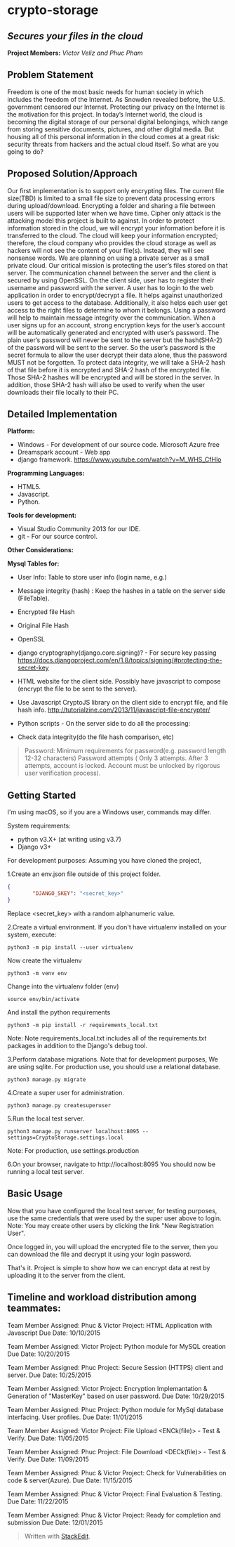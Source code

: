 # crypto-storage

## ***Secures your files in the cloud***

**Project Members:**
  *Victor Veliz and Phuc Pham*

## Problem Statement

Freedom is one of the most basic needs for human society in which includes the freedom of the Internet. As Snowden revealed before, the U.S. government censored our Internet. Protecting our privacy on the Internet is the motivation for this project. In today’s Internet world, the cloud is becoming the digital storage of our personal digital belongings, which range from storing sensitive documents, pictures, and other digital media. But housing all of this personal information in the cloud comes at a great risk: security threats from hackers and the actual cloud itself. So what are you going to do?

## Proposed Solution/Approach

Our first implementation is to support only encrypting files. The current file size(TBD) is limited to a small file size to prevent data processing errors during upload/download. Encrypting a folder and sharing a file between users will be supported later when we have time. Cipher only attack is the attacking model this project is built to against. In order to protect information stored in the cloud, we will encrypt your information before it is transferred to the cloud. The cloud will keep your information encrypted; therefore, the cloud company who provides the cloud storage as well as hackers will not see the content of your file(s). Instead, they will see nonsense words. We are planning on using a private server as a small private cloud. Our critical mission is protecting the user’s files stored on that server. The communication channel between the server and the client is secured by using OpenSSL. On the client side, user has to register their username and password with the server. A user has to login to the web application in order to encrypt/decrypt a file. It helps against unauthorized users to get access to the database. Additionally, it also helps each user get access to the right files to determine to whom it belongs. Using a password will help to maintain message integrity over the communication. When a user signs up for an account, strong encryption keys for the user’s account will be automatically generated and encrypted with user’s password. The plain user’s password will never be sent to the server but the hash(SHA-2) of the password will be sent to the server. So the user’s password is the secret formula to allow the user decrypt their data alone, thus the password MUST not be forgotten. To protect data integrity, we will take a SHA-2 hash of that file before it is encrypted and SHA-2 hash of the encrypted file. Those SHA-2 hashes will be encrypted and will be stored in the server. In addition, those SHA-2 hash will also be used to verify when the user downloads their file locally to their PC.

## Detailed Implementation

**Platform:**

- Windows - For development of our source code. Microsoft Azure free
- Dreamspark account - Web app
- django framework. https://www.youtube.com/watch?v=M_WHS_CfHlo

**Programming Languages:**

- HTML5.
- Javascript.
- Python.

**Tools for development:**

- Visual Studio Community 2013 for our IDE.
- git - For our source control.

**Other Considerations:**

**Mysql Tables for:**

- User Info: Table to store user info (login name, e.g.)
- Message integrity (hash) : Keep the hashes in a table on the server
   side (FileTable).
- Encrypted file Hash

- Original File Hash

- OpenSSL

- django cryptography(django.core.signing)? - For secure key passing
https://docs.djangoproject.com/en/1.8/topics/signing/#protecting-the-secret-key

- HTML website for the client side. Possibly have javascript to compose
   (encrypt the file to be sent to the server).

- Use Javascript CryptoJS library on the client side to encrypt file,
   and file hash info.
http://tutorialzine.com/2013/11/javascript-file-encrypter/

- Python scripts - On the server side to do all the processing:

- Check data integrity(do the file hash comparison, etc)

> Password: Minimum requirements for password(e.g. password length 12-32
> characters) Password attempts ( Only 3 attempts. After 3 attempts,
> account is locked. Account must be unlocked by rigorous user
> verification process).

## **Getting Started**

I'm using macOS, so if you are a Windows user, commands may differ.

System requirements:

- python v3.X+ (at writing using v3.7)
- Django v3+

For development purposes:
Assuming you have cloned the project,

1.Create an env.json file outside of this project folder.

```json
{
        "DJANGO_SKEY": "<secret_key>"
}
```

Replace <secret_key> with a random alphanumeric value.

2.Create a virtual environment.
If you don't have virtualenv installed on your system, execute:

```shell
python3 -m pip install --user virtualenv
```

Now create the virtualenv

```shell
python3 -m venv env
```

Change into the virtualenv folder (env)

```shell
source env/bin/activate
```

And install the python requirements
```shell
python3 -m pip install -r requirements_local.txt
```
Note: Note requirements_local.txt includes all of the requirements.txt packages
in addition to the Django's debug tool.

3.Perform database migrations. Note that for development purposes,
We are using sqlite. For production use, you should use a relational database.

```shell
python3 manage.py migrate
```

4.Create a super user for administration.

```shell
python3 manage.py createsuperuser
```

5.Run the local test server.

```shell
python3 manage.py runserver localhost:8095 --settings=CryptoStorage.settings.local
```

Note: For production, use settings.production

6.On your browser, navigate to http://localhost:8095
You should now be running a local test server.

## **Basic Usage**

Now that you have configured the local test server, for testing purposes,
use the same credentials that were used by the super user above to login. Note: You
may create other users by clicking the link "New Registration User".

Once logged in, you will upload the encrypted file to the server, then you can download the file and decrypt it using your login password.

That's it. Project is simple to show how we can encrypt data at rest by uploading it to the server from the client.

## **Timeline and workload distribution among teammates:**

Team Member Assigned: Phuc & Victor
Project: HTML Application with Javascript
Due Date: 10/10/2015

Team Member Assigned: Victor
Project: Python module for MySQL creation
Due Date: 10/20/2015

Team Member Assigned: Phuc
Project: Secure Session (HTTPS) client and server.
Due Date: 10/25/2015

Team Member Assigned: Victor
Project: Encryption Implemantation & Generation of "MasterKey"
         based on user password.
Due Date: 10/29/2015

Team Member Assigned: Phuc
Project: Python module for MySql database interfacing.
		 User profiles.
Due Date: 11/01/2015

Team Member Assigned: Victor
Project: File Upload <ENCk(file)> - Test & Verify.
Due Date: 11/05/2015

Team Member Assigned: Phuc
Project: File Download <DECk(file)> - Test & Verify.
Due Date: 11/09/2015

Team Member Assigned: Phuc & Victor
Project: Check for Vulnerabilities on code & server(Azure).
Due Date: 11/15/2015

Team Member Assigned: Phuc & Victor
Project: Final Evaluation & Testing.
Due Date: 11/22/2015

Team Member Assigned: Phuc & Victor
Project: Ready for completion and submission
Due Date: 12/01/2015

> Written with [StackEdit](https://stackedit.io/).